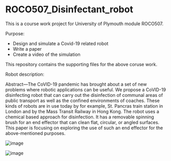 # ROCO507_Disinfectant_robot

This is a course work project for University of Plymouth module ROCO507.

Purpose:
- Design and simulate a Covid-19 related robot
- Write a paper
- Create a video of the simulation

This repository contains the supporting files for the above coruse work.

Robot description:

Abstract—The CoVID-19 pandemic has brought about a set of new problems where robotic applications can be useful. We propose a CoVID-19 disinfecting robot that can carry out the disinfection of communal areas of public transport as well as the confined environments of coaches. These kinds of robots are in use today by for example, St. Pancras train station in London and by the Mass Transit Railway in Hong Kong. The robot uses a chemical based approach for disinfection. It has a removable spinning brush for an end effector that can clean flat, circular, or angled surfaces. This paper is focusing on exploring the use of such an end effector for the above-mentioned purposes. 

![image](https://user-images.githubusercontent.com/32260203/118117886-10297580-b3e4-11eb-940e-7d692c08ad65.png)

![image](https://user-images.githubusercontent.com/32260203/118117910-1586c000-b3e4-11eb-99f8-c327f0873c62.png)
